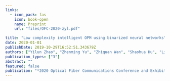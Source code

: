 ```yaml
---
links:
  - icon_pack: fas
    icon: book-open
    name: Preprint
    url: "files/OFC-2020-zyl.pdf"

title: "Low complexity intelligent OPM using binarized neural networks"
date: 2020-01-01
publishDate: 2019-10-29T16:52:51.343679Z
authors: ["Yilun Zhao", "Zhenming Yu", "Zhiquan Wan", "Shaohua Hu", "Liang Shu", "Jing Zhang", "Kun Xu"]
publication_types: ["3"]
abstract: ""
featured: false
publication: "*2020 Optical Fiber Communications Conference and Exhibition (OFC)*"
---
```


